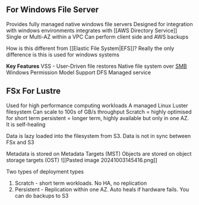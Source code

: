 ## For Windows File Server
Provides fully managed native windows file servers
Designed for integration with windows environments
integrates with [[AWS Directory Service]]
Single or Multi-AZ within a VPC
Can perform client side and AWS backups

How is this different from [[Elastic File System|EFS]]?
	Really the only difference is this is used for windows systems

**Key Features**
VSS - User-Driven file restores
Native file system over [SMB](https://en.wikipedia.org/wiki/Server_Message_Block)
Windows Permission Model
Support DFS
Managed service

## FSx For Lustre
Used for high performance computing workloads
A managed Linux Luster filesystem
Can scale to 100s of GB/s throughput
Scratch = highly optimised for short term
persistent = longer term, highly available but only in one AZ. It is self-healing

Data is lazy loaded into the filesystem from S3.
	Data is not in sync between FSx and S3

Metadata is stored on Metadata Targets (MST)
Objects are stored on object storage targets (OST)
![[Pasted image 20241003145416.png]]

Two types of deployment types 
1) Scratch - short term workloads. No HA, no replication
2) Persistent - Replication within one AZ. Auto heals if hardware fails. You can do backups to S3

